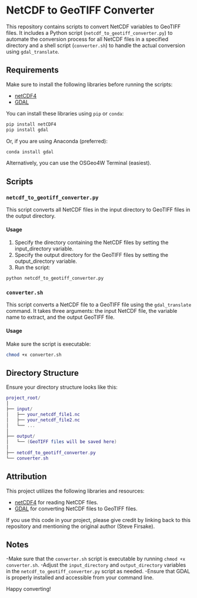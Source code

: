 # NetCDF to GeoTIFF Converter

This repository contains scripts to convert NetCDF variables to GeoTIFF files. It includes a Python script (`netcdf_to_geotiff_converter.py`) to automate the conversion process for all NetCDF files in a specified directory and a shell script (`converter.sh`) to handle the actual conversion using `gdal_translate`.

## Requirements

Make sure to install the following libraries before running the scripts:

- [netCDF4](https://pypi.org/project/netCDF4/)
- [GDAL](https://pypi.org/project/GDAL/)

You can install these libraries using `pip` or `conda`:

```sh
pip install netCDF4
pip install gdal
```

Or, if you are using Anaconda (preferred):

```sh
conda install gdal
```

Alternatively, you can use the OSGeo4W Terminal (easiest).

## Scripts

### `netcdf_to_geotiff_converter.py`

This script converts all NetCDF files in the input directory to GeoTIFF files in the output directory.

#### Usage
1. Specify the directory containing the NetCDF files by setting the input_directory variable.
2. Specify the output directory for the GeoTIFF files by setting the output_directory variable.
3. Run the script:

```sh
python netcdf_to_geotiff_converter.py
```

### `converter.sh`

This script converts a NetCDF file to a GeoTIFF file using the `gdal_translate` command. It takes three arguments: 
the input NetCDF file, the variable name to extract, and the output GeoTIFF file.

#### Usage
Make sure the script is executable:

```sh
chmod +x converter.sh
```

## Directory Structure

Ensure your directory structure looks like this:

```lua
project_root/
│
├── input/
│   ├── your_netcdf_file1.nc
│   ├── your_netcdf_file2.nc
│   └── ...
│
├── output/
│   └── (GeoTIFF files will be saved here)
│
├── netcdf_to_geotiff_converter.py
└── converter.sh
```

## Attribution
This project utilizes the following libraries and resources:

- [netCDF4](https://pypi.org/project/netCDF4/) for reading NetCDF files.
- [GDAL](https://gdal.org/) for converting NetCDF files to GeoTIFF files.

If you use this code in your project, please give credit by linking back to this repository and mentioning the original author (Steve Firsake).


## Notes
-Make sure that the `converter.sh` script is executable by running `chmod +x converter.sh`.
-Adjust the `input_directory` and `output_directory` variables in the `netcdf_to_geotiff_converter.py` script as needed.
-Ensure that GDAL is properly installed and accessible from your command line.

Happy converting!